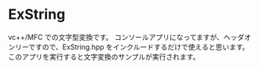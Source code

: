 # ExString

vc++/MFC での文字型変換です。
コンソールアプリになってますが、ヘッダオンリーですので、ExString.hpp をインクルードするだけで使えると思います。
このアプリを実行すると文字変換のサンプルが実行されます。


